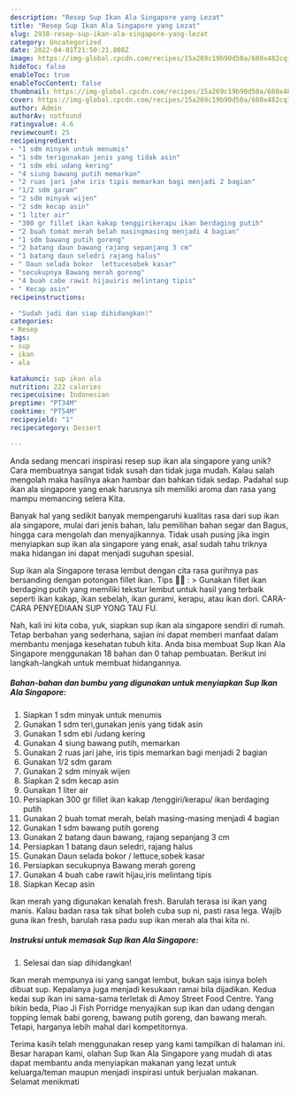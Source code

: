 ```yaml
---
description: "Resep Sup Ikan Ala Singapore yang Lezat"
title: "Resep Sup Ikan Ala Singapore yang Lezat"
slug: 2938-resep-sup-ikan-ala-singapore-yang-lezat
category: Uncategorized
date: 2022-04-01T21:50:21.808Z
image: https://img-global.cpcdn.com/recipes/15a269c19b90d50a/680x482cq70/sup-ikan-ala-singapore-foto-resep-utama.jpg
hideToc: false
enableToc: true
enableTocContent: false
thumbnail: https://img-global.cpcdn.com/recipes/15a269c19b90d50a/680x482cq70/sup-ikan-ala-singapore-foto-resep-utama.jpg
cover: https://img-global.cpcdn.com/recipes/15a269c19b90d50a/680x482cq70/sup-ikan-ala-singapore-foto-resep-utama.jpg
author: Admin
authorAv: notfound
ratingvalue: 4.6
reviewcount: 25
recipeingredient:
- "1 sdm minyak untuk menumis"
- "1 sdm terigunakan jenis yang tidak asin"
- "1 sdm ebi udang kering"
- "4 siung bawang putih memarkan"
- "2 ruas jari jahe iris tipis memarkan bagi menjadi 2 bagian"
- "1/2 sdm garam"
- "2 sdm minyak wijen"
- "2 sdm kecap asin"
- "1 liter air"
- "300 gr fillet ikan kakap tenggirikerapu ikan berdaging putih"
- "2 buah tomat merah belah masingmasing menjadi 4 bagian"
- "1 sdm bawang putih goreng"
- "2 batang daun bawang rajang sepanjang 3 cm"
- "1 batang daun seledri rajang halus"
- " Daun selada bokor  lettucesobek kasar"
- "secukupnya Bawang merah goreng"
- "4 buah cabe rawit hijauiris melintang tipis"
- " Kecap asin"
recipeinstructions:

- "Sudah jadi dan siap dihidangkan!"
categories:
- Resep
tags:
- sup
- ikan
- ala

katakunci: sup ikan ala 
nutrition: 222 calories
recipecuisine: Indonesian
preptime: "PT34M"
cooktime: "PT54M"
recipeyield: "1"
recipecategory: Dessert

---
```





Anda sedang mencari inspirasi resep sup ikan ala singapore yang unik? Cara membuatnya sangat tidak susah dan tidak juga mudah. Kalau salah mengolah maka hasilnya akan hambar dan bahkan tidak sedap. Padahal sup ikan ala singapore yang enak harusnya sih memiliki aroma dan rasa yang mampu memancing selera Kita.





Banyak hal yang sedikit banyak mempengaruhi kualitas rasa dari sup ikan ala singapore, mulai dari jenis bahan, lalu pemilihan bahan segar dan Bagus, hingga cara mengolah dan menyajikannya. Tidak usah pusing jika ingin menyiapkan sup ikan ala singapore yang enak,      asal sudah tahu triknya maka hidangan ini dapat menjadi suguhan spesial.














Sup ikan ala Singapore terasa lembut dengan cita rasa gurihnya pas bersanding dengan potongan fillet ikan. Tips 🧑‍🍳 : &gt; Gunakan fillet ikan berdaging putih yang memiliki tekstur lembut untuk hasil yang terbaik seperti ikan kakap, ikan sebelah, ikan gurami, kerapu, atau ikan dori. CARA-CARA PENYEDIAAN SUP YONG TAU FU.






Nah, kali ini kita coba, yuk, siapkan sup ikan ala singapore sendiri di rumah. Tetap berbahan yang sederhana, sajian ini dapat memberi manfaat dalam membantu menjaga kesehatan tubuh kita. Anda bisa membuat Sup Ikan Ala Singapore menggunakan 18 bahan dan 0 tahap pembuatan. Berikut ini langkah-langkah untuk membuat hidangannya.

<!--inarticleads1-->

##### Bahan-bahan dan bumbu yang digunakan untuk menyiapkan Sup Ikan Ala Singapore:

1. Siapkan 1 sdm minyak untuk menumis
1. Gunakan 1 sdm teri,gunakan jenis yang tidak asin
1. Gunakan 1 sdm ebi /udang kering
1. Gunakan 4 siung bawang putih, memarkan
1. Gunakan 2 ruas jari jahe, iris tipis memarkan bagi menjadi 2 bagian
1. Gunakan 1/2 sdm garam
1. Gunakan 2 sdm minyak wijen
1. Siapkan 2 sdm kecap asin
1. Gunakan 1 liter air
1. Persiapkan 300 gr fillet ikan kakap /tenggiri/kerapu/ ikan berdaging putih
1. Gunakan 2 buah tomat merah, belah masing-masing menjadi 4 bagian
1. Gunakan 1 sdm bawang putih goreng
1. Gunakan 2 batang daun bawang, rajang sepanjang 3 cm
1. Persiapkan 1 batang daun seledri, rajang halus
1. Gunakan  Daun selada bokor / lettuce,sobek kasar
1. Persiapkan secukupnya Bawang merah goreng
1. Gunakan 4 buah cabe rawit hijau,iris melintang tipis
1. Siapkan  Kecap asin


Ikan merah yang digunakan kenalah fresh. Barulah terasa isi ikan yang manis. Kalau badan rasa tak sihat boleh cuba sup ni, pasti rasa lega. Wajib guna ikan fresh, barulah rasa padu sup ikan merah ala thai kita ni. 

<!--inarticleads2-->

##### Instruksi untuk memasak Sup Ikan Ala Singapore:


1. Selesai dan siap dihidangkan!

Ikan merah mempunya isi yang sangat lembut, bukan saja isinya boleh dibuat sup. Kepalanya juga menjadi kesukaan ramai bila dijadikan. Kedua kedai sup ikan ini sama-sama terletak di Amoy Street Food Centre. Yang bikin beda, Piao Ji Fish Porridge menyajikan sup ikan dan udang dengan topping lemak babi goreng, bawang putih goreng, dan bawang merah. Tetapi, harganya lebih mahal dari kompetitornya. 

Terima kasih telah menggunakan resep yang kami tampilkan di halaman ini. Besar harapan kami, olahan Sup Ikan Ala Singapore yang mudah di atas dapat membantu anda menyiapkan makanan yang lezat untuk keluarga/teman maupun menjadi inspirasi untuk berjualan makanan. Selamat menikmati
